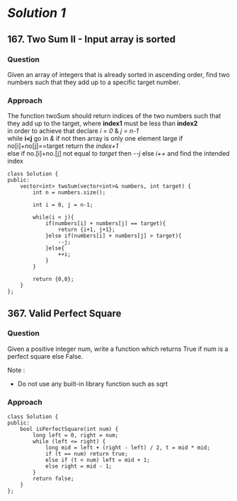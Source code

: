 # *Solution 1*

## 167. Two Sum II - Input array is sorted

### Question
Given an array of integers that is already sorted in ascending order, find two numbers such that they add up to a specific target number.

### Approach
The function twoSum should return indices of the two numbers such that they add up to the target, where **index1** must be less than **index2**               
in order to achieve that declare *i = 0* & *j = n-1*                                                              
while **i<j** go in *&* if not then array is only one element large
if no[i]+no[j]==target return the *index+1*                                                    
else if no.[i]+no.[j] not equal to *target* 
then *--j* else *i++* and find the intended index

```
class Solution {
public:
    vector<int> twoSum(vector<int>& numbers, int target) {
        int n = numbers.size();
        
        int i = 0, j = n-1;
        
        while(i < j){
            if(numbers[i] + numbers[j] == target){
                return {i+1, j+1};
            }else if(numbers[i] + numbers[j] > target){
                --j;
            }else{
                ++i;
            }
        }
        
        return {0,0};
    }
};
```

## 367. Valid Perfect Square

### Question
Given a positive integer num, write a function which returns True if num is a perfect square else False.

Note :
* Do not use any built-in library function such as sqrt           

### Approach

                                                                                                               
```
class Solution {
public:
    bool isPerfectSquare(int num) {
        long left = 0, right = num;
        while (left <= right) {
            long mid = left + (right - left) / 2, t = mid * mid;
            if (t == num) return true;
            else if (t < num) left = mid + 1;
            else right = mid - 1;
        }
        return false;
    }
};
```